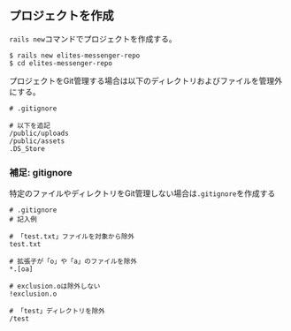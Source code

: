 ## プロジェクトを作成

`rails new`コマンドでプロジェクトを作成する。
```
$ rails new elites-messenger-repo
$ cd elites-messenger-repo
```

プロジェクトをGit管理する場合は以下のディレクトリおよびファイルを管理外にする。
```
# .gitignore

# 以下を追記
/public/uploads
/public/assets
.DS_Store
```

### 補足: gitignore

特定のファイルやディレクトリをGit管理しない場合は`.gitignore`を作成する

```
# .gitignore
# 記入例

# 「test.txt」ファイルを対象から除外
test.txt

# 拡張子が「o」や「a」のファイルを除外
*.[oa]

# exclusion.oは除外しない
!exclusion.o

# 「test」ディレクトリを除外
/test
```
